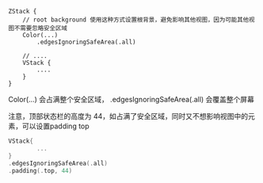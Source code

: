 ```
ZStack {
	// root background 使用这种方式设置根背景，避免影响其他视图，因为可能其他视图不需要忽略安全区域
	Color(...)
		.edgesIgnoringSafeArea(.all)

	// ....
	VStack {
		....
	}
}
```

Color(...) 会占满整个安全区域，
.edgesIgnoringSafeArea(.all) 会覆盖整个屏幕

注意，顶部状态栏的高度为 44，如占满了安全区域，同时又不想影响视图中的元素，可以设置padding top
```swift
VStack{
		...
}
.edgesIgnoringSafeArea(.all)
.padding(.top, 44)
```
